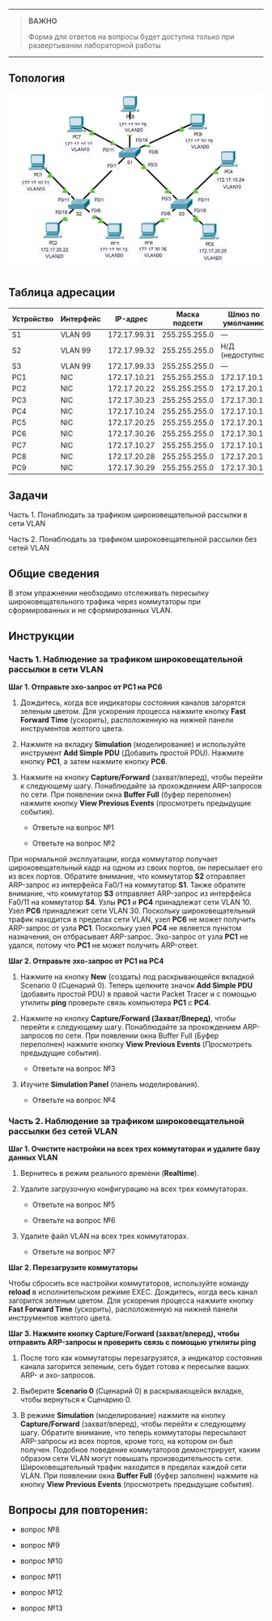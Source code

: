 
---

> **ВАЖНО**
> 
> Форма для ответов на вопросы будет доступна только при развертывании лабораторной работы 

---

## Топология

![](./assets/topology.png)

## Таблица адресации

| Устройство | Интерфейс | IP-адрес     | Маска подсети | Шлюз по умолчанию |
|------------|-----------|--------------|---------------|-------------------|
| S1         | VLAN 99   | 172.17.99.31 | 255.255.255.0 | —                 |
| S2         | VLAN 99   | 172.17.99.32 | 255.255.255.0 | Н/Д (недоступно)  |
| S3         | VLAN 99   | 172.17.99.33 | 255.255.255.0 | —                 |
| PC1        | NIC       | 172.17.10.21 | 255.255.255.0 | 172.17.10.1       |
| PC2        | NIC       | 172.17.20.22 | 255.255.255.0 | 172.17.20.1       |
| PC3        | NIC       | 172.17.30.23 | 255.255.255.0 | 172.17.30.1       |
| PC4        | NIC       | 172.17.10.24 | 255.255.255.0 | 172.17.10.1       |
| PC5        | NIC       | 172.17.20.25 | 255.255.255.0 | 172.17.20.1       |
| PC6        | NIC       | 172.17.30.26 | 255.255.255.0 | 172.17.30.1       |
| PC7        | NIC       | 172.17.10.27 | 255.255.255.0 | 172.17.10.1       |
| PC8        | NIC       | 172.17.20.28 | 255.255.255.0 | 172.17.20.1       |
| PC9        | NIC       | 172.17.30.29 | 255.255.255.0 | 172.17.30.1       |

## Задачи

Часть 1. Понаблюдать за трафиком широковещательной рассылки в сети VLAN

Часть 2. Понаблюдать за трафиком широковещательной рассылки без сетей VLAN

## Общие сведения

В этом упражнении необходимо отслеживать пересылку широковещательного трафика через коммутаторы при сформированных и не сформированных VLAN.

## Инструкции

### Часть 1. Наблюдение за трафиком широковещательной рассылки в сети VLAN

**Шаг 1. Отправьте эхо-запрос от PC1 на PC6**

1.  Дождитесь, когда все индикаторы состояния каналов загорятся зеленым цветом. Для ускорения процесса нажмите кнопку **Fast Forward Time** (ускорить), расположенную на нижней панели инструментов желтого цвета.

2.  Нажмите на вкладку **Simulation** (моделирование) и используйте инструмент **Add Simple PDU** (Добавить простой PDU). Нажмите кнопку **PC1**, а затем нажмите кнопку **PC6**.

3.  Нажмите на кнопку **Сapture/Forward** (захват/вперед), чтобы перейти к следующему шагу. Понаблюдайте за прохождением ARP-запросов по сети. При появлении окна **Buffer Full** (буфер переполнен) нажмите кнопку **View Previous Events** (просмотреть предыдущие события).

    - Ответьте на вопрос №1

    - Ответьте на вопрос №2

При нормальной эксплуатации, когда коммутатор получает широковещательный кадр на одном из своих портов, он пересылает его из всех портов. Обратите внимание, что коммутатор **S2** отправляет ARP-запрос из интерфейса Fa0/1 на коммутатор **S1**. Также обратите внимание, что коммутатор **S3** отправляет ARP-запрос из интерфейса Fa0/11 на коммутатор **S4**. Узлы **PC1** и **PC4** принадлежат сети VLAN 10. Узел **PC6** принадлежит сети VLAN 30. Поскольку широковещательный трафик находится в пределах сети VLAN, узел **PC6** не может получить ARP-запрос от узла **PC1**. Поскольку узел **PC4** не является пунктом назначения, он отбрасывает ARP-запрос. Эхо-запрос от узла **PC1** не удался, потому что **PC1** не может получить ARP-ответ.

**Шаг 2. Отправьте эхо-запрос от PC1 на PC4**

1.  Нажмите на кнопку **New** (создать) под раскрывающейся вкладкой Scenario 0 (Сценарий 0). Теперь щелкните значок **Add Simple PDU** (добавить простой PDU) в правой части Packet Tracer и с помощью утилиты **ping** проверьте связь компьютера **PC1** c **PC4**.

2.  Нажмите на кнопку **Сapture/Forward (Захват/Вперед)**, чтобы перейти к следующему шагу. Понаблюдайте за прохождением ARP-запросов по сети. При появлении окна Buffer Full (Буфер переполнен) нажмите кнопку **View Previous Events** (Просмотреть предыдущие события).

    - Ответьте на вопрос №3

3.  Изучите **Simulation Panel** (панель моделирования).

    - Ответьте на вопрос №4

### Часть 2. Наблюдение за трафиком широковещательной рассылки без сетей VLAN

**Шаг 1. Очистите настройки на всех трех коммутаторах и удалите базу данных VLAN**

1.  Вернитесь в режим реального времени (**Realtime**).

2.  Удалите загрузочную конфигурацию на всех трех коммутаторах.

    - Ответьте на вопрос №5

    - Ответьте на вопрос №6

3.  Удалите файл VLAN на всех трех коммутаторах.

    - Ответьте на вопрос №7

**Шаг 2. Перезагрузите коммутаторы**

Чтобы сбросить все настройки коммутаторов, используйте команду **reload** в исполнительском режиме EXEC. Дождитесь, когда весь канал загорится зеленым цветом. Для ускорения процесса нажмите кнопку **Fast Forward Time** (ускорить), расположенную на нижней панели инструментов желтого цвета.

**Шаг 3. Нажмите кнопку Capture/Forward (захват/вперед), чтобы отправить ARP-запросы и проверить связь с помощью утилиты ping**

1. После того как коммутаторы перезагрузятся, а индикатор состояния канала загорится зеленым, сеть будет готова к пересылке ваших ARP- и эхо-запросов.

2. Выберите **Scenario 0** (Сценарий 0) в раскрывающейся вкладке, чтобы вернуться к Сценарию 0.

3. В режиме **Simulation** (моделирование) нажмите на кнопку **Capture/Forward** (захват/вперед), чтобы перейти к следующему шагу. Обратите внимание, что теперь коммутаторы пересылают ARP-запросы из всех портов, кроме того, на котором он был получен. Подобное поведение коммутаторов демонстрирует, каким образом сети VLAN могут повышать производительность сети. Широковещательный трафик находится в пределах каждой сети VLAN. При появлении окна **Buffer Full** (буфер заполнен) нажмите на кнопку **View Previous Events** (просмотреть предыдущие события).

## Вопросы для повторения:

- вопрос №8

- вопрос №9

- вопрос №10

- вопрос №11

- вопрос №12

- вопрос №13

<!-- [Скачать файл Packet Tracer для локального запуска](./assets/3.2.8-lab.pka) -->
